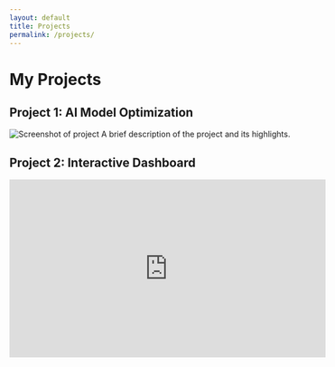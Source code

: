 ```yaml
---
layout: default
title: Projects
permalink: /projects/
---
```


# My Projects

## Project 1: AI Model Optimization
![Screenshot of project](assets/images/project1.png)
A brief description of the project and its highlights.

## Project 2: Interactive Dashboard
<iframe width="560" height="315" src="https://www.youtube.com/embed/example" frameborder="0" allowfullscreen></iframe>
